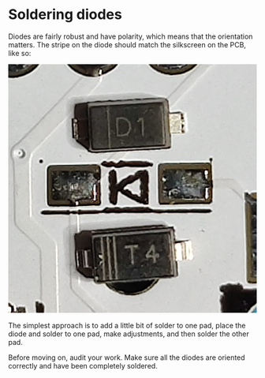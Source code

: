 # Soldering diodes

Diodes are fairly robust and have polarity, which means that the orientation matters. The stripe on the diode should match the silkscreen on the PCB, like so:

![Stripe on diode should match the line of the diode symbol on the PCB](../images/build-tips/diodes-polarity.jpg)

The simplest approach is to add a little bit of solder to one pad, place the diode and solder to one pad, make adjustments, and then solder the other pad.

Before moving on, audit your work. Make sure all the diodes are oriented correctly and have been completely soldered.
